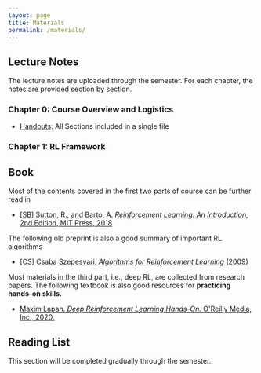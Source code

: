 ```yaml
---
layout: page
title: Materials
permalink: /materials/
---
```


## Lecture Notes
The lecture notes are uploaded through the semester. For each chapter, the notes are provided section by section. 
### Chapter 0: Course Overview and Logistics
* [Handouts]({{site.baseurl}}/assets/Notes/CH0/CH0.pdf): All Sections included in a single file

### Chapter 1: RL Framework
<!-- * [Section 1]({{site.baseurl}}/assets/Notes/CH1/CH1_Sec1.pdf): Motivation to Learn DL
* [Section 2]({{site.baseurl}}/assets/Notes/CH1/CH1_Sec2.pdf): Learning from Data: _Basics_
* [Section 3]({{site.baseurl}}/assets/Notes/CH1/CH1_Sec3.pdf): Perceptron Machine
* [Section 4]({{site.baseurl}}/assets/Notes/CH1/CH1_Sec4.pdf): Deep Neural Networks
* [Section 5]({{site.baseurl}}/assets/Notes/CH1/CH1_Sec5.pdf): Function Optimization -->



<!-- ## Tutorial Notebooks -->
<!-- The tutorial notebooks can be accessed below.
* [Tutorial 1]({{site.baseurl}}/assets/Tutorials/Tutorial_1.ipynb): PyTorch Overview, Batch Training, Embedding, and Tokenization, by __Amir Hossein Mobasheri__ -->


## Book

Most of the contents covered in the first two parts of course can be further read in

* [[SB] Sutton, R., and Barto, A. _Reinforcement Learning: An Introduction,_ 2nd Edition, MIT Press, 2018](http://incompleteideas.net/book/the-book-2nd.html)

The following old preprint is also a good summary of important RL algorithms

* [[CS] Csaba Szepesvari, _Algorithms for Reinforcement Learning_ (2009)](https://www.bishopbook.com/)

Most materials in the third part, i.e., deep RL, are collected from research papers. The following textbook is also good resources for __practicing hands-on skills.__

* [Maxim Lapan. _Deep Reinforcement Learning Hands-On._ O'Reilly Media, Inc., 2020.](https://www.oreilly.com/library/view/introduction-to-machine/9781449369880/)


## Reading List

This section will be completed gradually through the semester.


<!-- ### Chapter 1: 
#### Tokenization and Embedding
* [Tokenization](https://web.stanford.edu/~jurafsky/slp3/2.pdf): Chapter 2 of [[JM]](https://web.stanford.edu/~jurafsky/slp3/)
* [Embedding](https://web.stanford.edu/~jurafsky/slp3/6.pdf): Chapter 6 of [[JM]](https://web.stanford.edu/~jurafsky/slp3/)

* [Original BPE Algorithm](http://www.pennelynn.com/Documents/CUJ/HTML/94HTML/19940045.HTM): Original BPE Algorithm proposed by Philip Gage in 1994
* [BPE for Tokenization](https://arxiv.org/abs/1508.07909): Paper _Neural machine translation of rare words with subword units_ by _Rico Sennrich, Barry Haddow, and Alexandra Birch_ presented in ACL 2016 that adapted BPE for NLP -->






